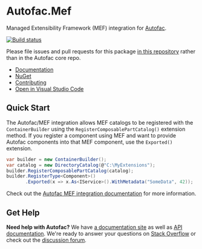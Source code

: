 # Autofac.Mef

Managed Extensibility Framework (MEF) integration for [Autofac](https://autofac.org).

[![Build status](https://ci.appveyor.com/api/projects/status/404h0j4gj3qyn09a?svg=true)](https://ci.appveyor.com/project/Autofac/autofac-bwvcu)

Please file issues and pull requests for this package [in this repository](https://github.com/autofac/Autofac.Mef/issues) rather than in the Autofac core repo.

- [Documentation](https://autofac.readthedocs.io/en/latest/integration/mef.html)
- [NuGet](https://www.nuget.org/packages/Autofac.Mef)
- [Contributing](https://autofac.readthedocs.io/en/latest/contributors.html)
- [Open in Visual Studio Code](https://open.vscode.dev/autofac/Autofac.Mef)

## Quick Start

The Autofac/MEF integration allows MEF catalogs to be registered with the `ContainerBuilder` using the `RegisterComposablePartCatalog()` extension method. If you register a component using MEF and want to provide Autofac components into that MEF component, use the `Exported()` extension.

```c#
var builder = new ContainerBuilder();
var catalog = new DirectoryCatalog(@"C:\MyExtensions");
builder.RegisterComposablePartCatalog(catalog);
builder.RegisterType<Component>()
       .Exported(x => x.As<IService>().WithMetadata("SomeData", 42));
```

Check out the [Autofac MEF integration documentation](https://autofac.readthedocs.io/en/latest/integration/mef.html) for more information.

## Get Help

**Need help with Autofac?** We have [a documentation site](https://autofac.readthedocs.io/) as well as [API documentation](https://autofac.org/apidoc/). We're ready to answer your questions on [Stack Overflow](https://stackoverflow.com/questions/tagged/autofac) or check out the [discussion forum](https://groups.google.com/forum/#forum/autofac).
